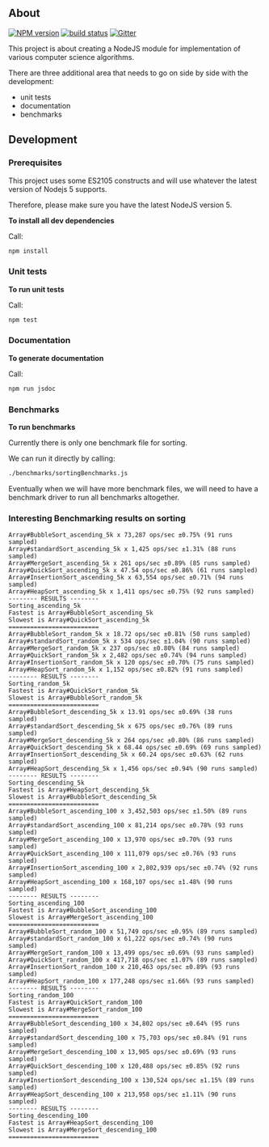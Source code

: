 ## About

[![NPM version][npm-image]][npm-url]
[![build status][travis-image]][travis-url]
[![Gitter][gitter-image]][gitter-url]

This project is about creating a NodeJS module for implementation of various computer science algorithms.

There are three additional area that needs to go on side by side with the development:
* unit tests
* documentation
* benchmarks


## Development

### Prerequisites

This project uses some ES2105 constructs and will use whatever the latest version of Nodejs 5 supports.

Therefore, please make sure you have the latest NodeJS version 5.

**To install all dev dependencies**


Call:

```bash
npm install
```

### Unit tests

**To run unit tests**

Call:

```bash
npm test
```

### Documentation

**To generate documentation**

Call:

```bash
npm run jsdoc
```

### Benchmarks

**To run benchmarks**

Currently there is only one benchmark file for sorting.

We can run it directly by calling:

```bash
./benchmarks/sortingBenchmarks.js
```

Eventually when we will have more benchmark files, we will need to have a benchmark driver to run all benchmarks altogether.


### Interesting Benchmarking results on sorting
```
Array#BubbleSort_ascending_5k x 73,287 ops/sec ±0.75% (91 runs sampled)
Array#standardSort_ascending_5k x 1,425 ops/sec ±1.31% (88 runs sampled)
Array#MergeSort_ascending_5k x 261 ops/sec ±0.89% (85 runs sampled)
Array#QuickSort_ascending_5k x 47.54 ops/sec ±0.86% (61 runs sampled)
Array#InsertionSort_ascending_5k x 63,554 ops/sec ±0.71% (94 runs sampled)
Array#HeapSort_ascending_5k x 1,411 ops/sec ±0.75% (92 runs sampled)
-------- RESULTS --------
Sorting_ascending_5k
Fastest is Array#BubbleSort_ascending_5k
Slowest is Array#QuickSort_ascending_5k
=========================
Array#BubbleSort_random_5k x 18.72 ops/sec ±0.81% (50 runs sampled)
Array#standardSort_random_5k x 534 ops/sec ±1.04% (90 runs sampled)
Array#MergeSort_random_5k x 237 ops/sec ±0.80% (84 runs sampled)
Array#QuickSort_random_5k x 2,482 ops/sec ±0.74% (94 runs sampled)
Array#InsertionSort_random_5k x 120 ops/sec ±0.70% (75 runs sampled)
Array#HeapSort_random_5k x 1,152 ops/sec ±0.82% (91 runs sampled)
-------- RESULTS --------
Sorting_random_5k
Fastest is Array#QuickSort_random_5k
Slowest is Array#BubbleSort_random_5k
=========================
Array#BubbleSort_descending_5k x 13.91 ops/sec ±0.69% (38 runs sampled)
Array#standardSort_descending_5k x 675 ops/sec ±0.76% (89 runs sampled)
Array#MergeSort_descending_5k x 264 ops/sec ±0.80% (86 runs sampled)
Array#QuickSort_descending_5k x 68.44 ops/sec ±0.69% (69 runs sampled)
Array#InsertionSort_descending_5k x 60.24 ops/sec ±0.63% (62 runs sampled)
Array#HeapSort_descending_5k x 1,456 ops/sec ±0.94% (90 runs sampled)
-------- RESULTS --------
Sorting_descending_5k
Fastest is Array#HeapSort_descending_5k
Slowest is Array#BubbleSort_descending_5k
=========================
Array#BubbleSort_ascending_100 x 3,452,503 ops/sec ±1.50% (89 runs sampled)
Array#standardSort_ascending_100 x 81,214 ops/sec ±0.78% (93 runs sampled)
Array#MergeSort_ascending_100 x 13,970 ops/sec ±0.70% (93 runs sampled)
Array#QuickSort_ascending_100 x 111,079 ops/sec ±0.76% (93 runs sampled)
Array#InsertionSort_ascending_100 x 2,802,939 ops/sec ±0.74% (92 runs sampled)
Array#HeapSort_ascending_100 x 168,107 ops/sec ±1.48% (90 runs sampled)
-------- RESULTS --------
Sorting_ascending_100
Fastest is Array#BubbleSort_ascending_100
Slowest is Array#MergeSort_ascending_100
=========================
Array#BubbleSort_random_100 x 51,749 ops/sec ±0.95% (89 runs sampled)
Array#standardSort_random_100 x 61,222 ops/sec ±0.74% (90 runs sampled)
Array#MergeSort_random_100 x 13,499 ops/sec ±0.69% (93 runs sampled)
Array#QuickSort_random_100 x 417,718 ops/sec ±1.07% (89 runs sampled)
Array#InsertionSort_random_100 x 210,463 ops/sec ±0.89% (93 runs sampled)
Array#HeapSort_random_100 x 177,248 ops/sec ±1.66% (93 runs sampled)
-------- RESULTS --------
Sorting_random_100
Fastest is Array#QuickSort_random_100
Slowest is Array#MergeSort_random_100
=========================
Array#BubbleSort_descending_100 x 34,802 ops/sec ±0.64% (95 runs sampled)
Array#standardSort_descending_100 x 75,703 ops/sec ±0.84% (91 runs sampled)
Array#MergeSort_descending_100 x 13,905 ops/sec ±0.69% (93 runs sampled)
Array#QuickSort_descending_100 x 120,488 ops/sec ±0.85% (92 runs sampled)
Array#InsertionSort_descending_100 x 130,524 ops/sec ±1.15% (89 runs sampled)
Array#HeapSort_descending_100 x 213,958 ops/sec ±1.11% (90 runs sampled)
-------- RESULTS --------
Sorting_descending_100
Fastest is Array#HeapSort_descending_100
Slowest is Array#MergeSort_descending_100
=========================
```



[npm-image]: https://img.shields.io/npm/v/algo.js.svg?style=flat-square
[npm-url]: https://www.npmjs.com/package/algo.js
[travis-image]: https://img.shields.io/travis/shobhitg/algo.js/master.svg?style=flat-square
[travis-url]: https://travis-ci.org/shobhitg/algo.js
[gitter-image]: https://img.shields.io/gitter/room/shobhitg/algo.js.svg?style=flat-square
[gitter-url]: https://gitter.im/shobhitg/algo.js?utm_source=badge&utm_medium=badge&utm_campaign=pr-badge
